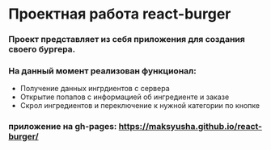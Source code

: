 # Проектная работа react-burger

### Проект представляет из себя приложения для создания своего бургера.

### На данный момент реализован функционал:
- Получение данных ингрдиентов с сервера
- Открытие попапов с информацией об ингредиенте и заказе
- Скрол ингредиентов и переключение к нужной категории по кнопке

### приложение на gh-pages: https://maksyusha.github.io/react-burger/

